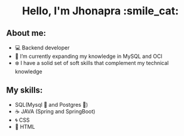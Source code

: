 <div align="center">
  <h1 aling="center">Hello, I'm Jhonapra :smile_cat:</h1>
</div>

## About me:
- :computer: Backend developer
- 🌱 I’m currently expanding my knowledge in MySQL and OCI
- :snowflake: I have a solid set of soft skills that complement my technical knowledge

## My skills:
- SQL(Mysql :dolphin: and Postgres :elephant:)
- :coffee: JAVA (Spring and SpringBoot)
- :cyclone: CSS
- :large_orange_diamond: HTML


<!--
**Jhonapra/Jhonapra** is a ✨ _special_ ✨ repository because its `README.md` (this file) appears on your GitHub profile.

Here are some ideas to get you started:

- 🔭 I’m currently working on ...
- 🌱 I’m currently learning ...
- 👯 I’m looking to collaborate on ...
- 🤔 I’m looking for help with ...
- 💬 Ask me about ...
- 📫 How to reach me: ...
- 😄 Pronouns: ...
- ⚡ Fun fact: ...
-->

